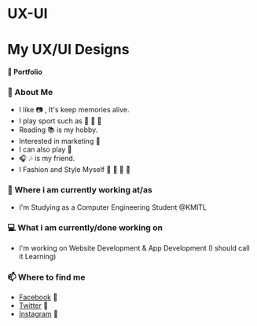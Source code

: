 # UX-UI
# My UX/UI Designs
#### :flags: Portfolio
### :flags: About Me
- I like :camera: , It's keep memories alive.
- I play sport such as :basketball: :8ball: :bicyclist: 
- Reading :books: is my hobby.
- Interested in marketing :money_with_wings: 
- I can also play :guitar: 
- :headphones: :notes: is my friend.
- I Fashion and Style Myself :tophat: :necktie: :jeans: :shoe:

### 💼 Where i am currently working at/as
- I'm Studying as a Computer Engineering Student @KMITL

### 💻 What i am currently/done working on
- I'm working on Website Development & App Development (I should call it Learning)

### 📫 Where to find me
- [Facebook](https://www.facebook.com/leon.kanade/) 📌
- [Twitter](https://twitter.com/PPhoompong) 📌
- [Instagram](https://www.instagram.com/poomm.b/) 📌






